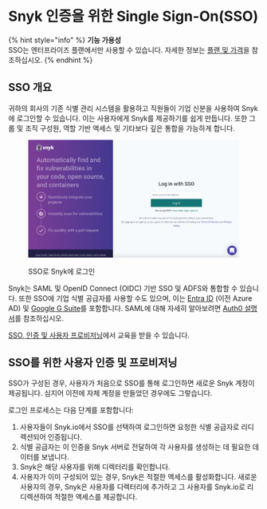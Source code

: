 # Snyk 인증을 위한 Single Sign-On(SSO)

{% hint style="info" %}
**기능 가용성**\
SSO는 엔터프라이즈 플랜에서만 사용할 수 있습니다. 자세한 정보는 [플랜 및 가격](https://snyk.io/plans/)을 참조하십시오.
{% endhint %}

## SSO 개요

귀하의 회사의 기존 식별 관리 시스템을 활용하고 직원들이 기업 신분을 사용하여 Snyk에 로그인할 수 있습니다. 이는 사용자에게 Snyk를 제공하기를 쉽게 만듭니다. 또한 그룹 및 조직 구성원, 역할 기반 액세스 및 기타보다 깊은 통합을 가능하게 합니다.

<figure><img src="../../.gitbook/assets/image (1) (4).png" alt="&#x22;&#x22;"><figcaption><p>SSO로 Snyk에 로그인</p></figcaption></figure>

Snyk는 SAML 및 OpenID Connect (OIDC) 기반 SSO 및 ADFS와 통합할 수 있습니다. 또한 SSO에 기업 식별 공급자를 사용할 수도 있으며, 이는 [Entra ID](https://docs.microsoft.com/en-us/azure/active-directory/fundamentals/active-directory-whatis) (이전 Azure AD) 및 [Google G Suite](https://community.snowflake.com/s/article/configuring-g-suite-as-an-identity-provider)를 포함합니다. SAML에 대해 자세히 알아보려면 [Auth0 설명서](https://auth0.com/docs/protocols/saml)를 참조하십시오.

[SSO, 인증 및 사용자 프로비저닝](https://learn.snyk.io/lesson/sso-authentication-provisioning/)에서 교육을 받을 수 있습니다.

## SSO를 위한 사용자 인증 및 프로비저닝

SSO가 구성된 경우, 사용자가 처음으로 SSO를 통해 로그인하면 새로운 Snyk 계정이 제공됩니다. 심지어 이전에 자체 계정을 만들었던 경우에도 그렇습니다.

로그인 프로세스는 다음 단계를 포함합니다:

1. 사용자들이 Snyk.io에서 SSO를 선택하여 로그인하면 요청한 식별 공급자로 리디렉션되어 인증됩니다.
2. 식별 공급자는 이 인증을 Snyk 서버로 전달하여 각 사용자를 생성하는 데 필요한 데이터를 보냅니다.
3. Snyk은 해당 사용자를 위해 디렉터리를 확인합니다.
4. 사용자가 이미 구성되어 있는 경우, Snyk은 적절한 액세스를 활성화합니다. 새로운 사용자의 경우, Snyk은 사용자를 디렉터리에 추가하고 그 사용자를 Snyk.io로 리디렉션하여 적절한 액세스를 제공합니다.
